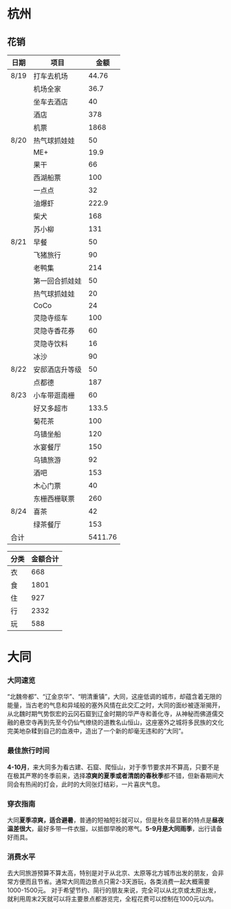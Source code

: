 # 杭州

## 花销

| 日期 | 项目           | 金额    |
| ---- | -------------- | ------- |
| 8/19 | 打车去机场     | 44.76   |
|      | 机场全家       | 36.7    |
|      | 坐车去酒店     | 40      |
|      | 酒店           | 378     |
|      | 机票           | 1868    |
| 8/20 | 热气球抓娃娃   | 50      |
|      | ME+            | 19.9    |
|      | 果干           | 66      |
|      | 西湖船票       | 100     |
|      | 一点点         | 32      |
|      | 油爆虾         | 222.9   |
|      | 柴犬           | 168     |
|      | 苏小柳         | 131     |
| 8/21 | 早餐           | 50      |
|      | 飞猪旅行       | 90      |
|      | 老鸭集         | 214     |
|      | 第一回合抓娃娃 | 50      |
|      | 热气球抓娃娃   | 20      |
|      | CoCo           | 24      |
|      | 灵隐寺缆车     | 100     |
|      | 灵隐寺香花券   | 60      |
|      | 灵隐寺饮料     | 16      |
|      | 冰沙           | 90      |
| 8/22 | 安邸酒店升等级 | 50      |
|      | 点都德         | 187     |
| 8/23 | 小车带逛南栅   | 60      |
|      | 好又多超市     | 133.5   |
|      | 菊花茶         | 100     |
|      | 乌镇坐船       | 120     |
|      | 水宴餐厅       | 150     |
|      | 乌镇旅游       | 92      |
|      | 酒吧           | 153     |
|      | 木心门票       | 40      |
|      | 东栅西栅联票   | 260     |
| 8/24 | 喜茶           | 42      |
|      | 绿茶餐厅       | 153     |
| 合计 |                | 5411.76 |

| 分类 | 金额合计 |
| ---- | -------- |
| 衣   | 668      |
| 食   | 1801     |
| 住   | 927      |
| 行   | 2332     |
| 玩   | 588      |

# 大同

### 大同速览

“北魏帝都”、“辽金京华”、“明清重镇”，大同，这座低调的城市，却蕴含着无限的能量，当古老的气息和异域般的塞外风情在此交汇之时，大同的面纱被逐渐揭开，从北魏时期气势恢宏的云冈石窟到辽金时期的华严寺和善化寺，从神秘而佛道儒交融的悬空寺再到先至今仍仙气缭绕的道教名山恒山，这座塞外之城将多民族的文化完美地杂糅到自己的血液中，造出了一个新的却毫无违和的“大同”。



### 最佳旅行时间

**4-10月**，来大同多为看古建、石窟、爬恒山，对于季节要求并不算高，只要不是在极其严寒的冬季前来，选择**凉爽的夏季或者清朗的春秋季**都不错，但新春期间大同会有热闹的灯会，此时的大同张灯结彩，一片喜庆气息。



### 穿衣指南

大同**夏季凉爽，适合避暑**，普通的短袖短衫就可以，但是秋冬最显著的特点是**昼夜温差很大**，最好多带一件衣服，以抵御早晚的寒气。**5-9月是大同雨季**，出行请备好雨具。



### 消费水平

去大同旅游预算不算太高，特别是对于从北京、太原等北方城市出发的朋友，会非常方便而且节省。通常大同周边景点只需2-3天游玩，各类消费一起大概需要1000-1500元。
对于希望节约、简行的朋友来说，完全可以从北京或太原出发，就利用周末2天就可以将主要景点都游览完，全程花费可以控制在1000元以内。